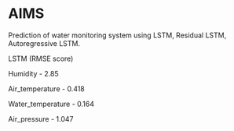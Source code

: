 # AIMS
Prediction of water monitoring system using LSTM, Residual LSTM, Autoregressive LSTM.

LSTM (RMSE score)

Humidity - 2.85

Air_temperature - 0.418

Water_temperature - 0.164 

Air_pressure - 1.047


